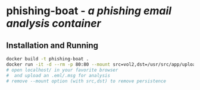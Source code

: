 # phishing-boat - *a phishing email analysis container*

## Installation and Running

```bash
docker build -t phishing-boat .
docker run -it -d --rm -p 80:80 --mount src=vol2,dst=/usr/src/app/uploads --name sailing phishing-boat
# open localhost/ in your favorite browser
#  and upload an .eml/.msg for analysis
# remove --mount option (with src,dst) to remove persistence
```